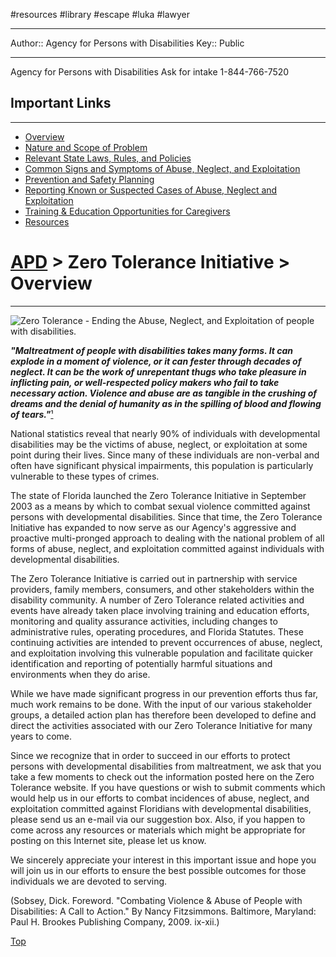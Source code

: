 #resources #library #escape #luka #lawyer 

---
Author:: Agency for Persons with Disabilities
Key:: Public

---



Agency for Persons with Disabilities
Ask for intake
1-844-766-7520

## Important Links

---

-   [Overview](https://apd.myflorida.com/zero-tolerance/ "Overview")
-   [Nature and Scope of Problem](https://apd.myflorida.com/zero-tolerance/scope/ "Nature and Scope of Problem")
-   [Relevant State Laws, Rules, and Policies](https://apd.myflorida.com/zero-tolerance/relevant-laws/ "Relevant State Laws, Rules, and Policies")
-   [Common Signs and Symptoms of Abuse, Neglect, and Exploitation](https://apd.myflorida.com/zero-tolerance/common-signs/ "Common Signs and Symptoms of Abuse, Neglect, and Exploitation")
-   [Prevention and Safety Planning](https://apd.myflorida.com/zero-tolerance/prevention/ "Prevention and Safety Planning")
-   [Reporting Known or Suspected Cases of Abuse, Neglect and Exploitation](https://apd.myflorida.com/zero-tolerance/reporting/ "Reporting Known or Suspected Cases of Abuse, Neglect and Exploitation")
-   [Training & Education Opportunities for Caregivers](https://apd.myflorida.com/zero-tolerance/training/ "Training & Education Opportunities for Caregivers")
-   [Resources](https://apd.myflorida.com/zero-tolerance/resources/ "Resources")

# [APD](https://apd.myflorida.com/index.htm "APD Home") > Zero Tolerance Initiative > Overview

---

![](https://apd.myflorida.com/zero-tolerance/images/zt.jpg "Zero Tolerance - Ending the Abuse, Neglect, and Exploitation of people with disabilities.")

  

_**"Maltreatment of people with disabilities takes many forms. It can explode in a moment of violence, or it can fester through decades of neglect. It can be the work of unrepentant thugs who take pleasure in inflicting pain, or well-respected policy makers who fail to take necessary action. Violence and abuse are as tangible in the crushing of dreams and the denial of humanity as in the spilling of blood and flowing of tears."**_[¹](https://apd.myflorida.com/zero-tolerance/#quote-1 "Footnote")

National statistics reveal that nearly 90% of individuals with developmental disabilities may be the victims of abuse, neglect, or exploitation at some point during their lives. Since many of these individuals are non-verbal and often have significant physical impairments, this population is particularly vulnerable to these types of crimes.

The state of Florida launched the Zero Tolerance Initiative in September 2003 as a means by which to combat sexual violence committed against persons with developmental disabilities. Since that time, the Zero Tolerance Initiative has expanded to now serve as our Agency's aggressive and proactive multi-pronged approach to dealing with the national problem of all forms of abuse, neglect, and exploitation committed against individuals with developmental disabilities.

The Zero Tolerance Initiative is carried out in partnership with service providers, family members, consumers, and other stakeholders within the disability community. A number of Zero Tolerance related activities and events have already taken place involving training and education efforts, monitoring and quality assurance activities, including changes to administrative rules, operating procedures, and Florida Statutes. These continuing activities are intended to prevent occurrences of abuse, neglect, and exploitation involving this vulnerable population and facilitate quicker identification and reporting of potentially harmful situations and environments when they do arise.

While we have made significant progress in our prevention efforts thus far, much work remains to be done. With the input of our various stakeholder groups, a detailed action plan has therefore been developed to define and direct the activities associated with our Zero Tolerance Initiative for many years to come.

Since we recognize that in order to succeed in our efforts to protect persons with developmental disabilities from maltreatment, we ask that you take a few moments to check out the information posted here on the Zero Tolerance website. If you have questions or wish to submit comments which would help us in our efforts to combat incidences of abuse, neglect, and exploitation committed against Floridians with developmental disabilities, please send us an e-mail via our suggestion box. Also, if you happen to come across any resources or materials which might be appropriate for posting on this Internet site, please let us know.

We sincerely appreciate your interest in this important issue and hope you will join us in our efforts to ensure the best possible outcomes for those individuals we are devoted to serving.

(Sobsey, Dick. Foreword. "Combating Violence & Abuse of People with Disabilities: A Call to Action." By Nancy Fitzsimmons. Baltimore, Maryland: Paul H. Brookes Publishing Company, 2009. ix-xii.)

[Top](https://apd.myflorida.com/zero-tolerance/#Top "Top")